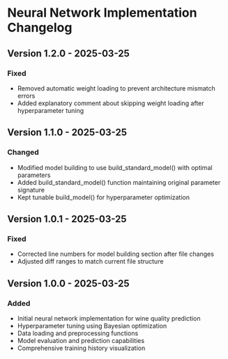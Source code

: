 # Neural Network Implementation Changelog

## Version 1.2.0 - 2025-03-25
### Fixed
- Removed automatic weight loading to prevent architecture mismatch errors
- Added explanatory comment about skipping weight loading after hyperparameter tuning

## Version 1.1.0 - 2025-03-25
### Changed
- Modified model building to use build_standard_model() with optimal parameters
- Added build_standard_model() function maintaining original parameter signature
- Kept tunable build_model() for hyperparameter optimization

## Version 1.0.1 - 2025-03-25
### Fixed
- Corrected line numbers for model building section after file changes
- Adjusted diff ranges to match current file structure

## Version 1.0.0 - 2025-03-25
### Added
- Initial neural network implementation for wine quality prediction
- Hyperparameter tuning using Bayesian optimization
- Data loading and preprocessing functions
- Model evaluation and prediction capabilities
- Comprehensive training history visualization